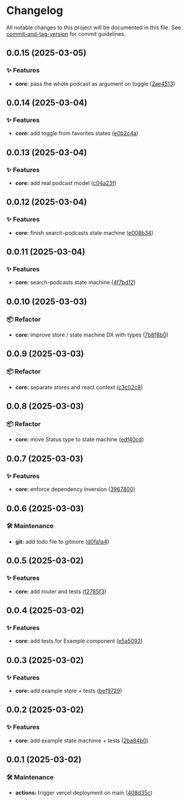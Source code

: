 # Changelog

All notable changes to this project will be documented in this file. See [commit-and-tag-version](https://github.com/absolute-version/commit-and-tag-version) for commit guidelines.

## 0.0.15 (2025-03-05)


### ✨ Features

* **core:** pass the whole podcast as argument on toggle ([2ae4513](https://github.com/dimitrilahaye/deezer-podcasts-manager/commit/2ae4513065335979a55de34846e5dce94b9a01de))

## 0.0.14 (2025-03-04)


### ✨ Features

* **core:** add toggle from favorites states ([e0b2c4a](https://github.com/dimitrilahaye/deezer-podcasts-manager/commit/e0b2c4a66b9b3b2ac77ff8885e9f2c74ef3157f2))

## 0.0.13 (2025-03-04)


### ✨ Features

* **core:** add real podcast model ([c04a23f](https://github.com/dimitrilahaye/deezer-podcasts-manager/commit/c04a23fdc174123f0aabe547b52011ae8b453e11))

## 0.0.12 (2025-03-04)


### ✨ Features

* **core:** finish search-podcasts state machine ([e008b34](https://github.com/dimitrilahaye/deezer-podcasts-manager/commit/e008b3429389b5b31a1b1b9bd62c512dda0d38a5))

## 0.0.11 (2025-03-04)


### ✨ Features

* **core:** search-podcasts state machine ([4f7bd12](https://github.com/dimitrilahaye/deezer-podcasts-manager/commit/4f7bd128ad636058c7ef94a7ec4a53be2db2fe7f))

## 0.0.10 (2025-03-03)


### 📦 Refactor

* **core:** improve store / state machine DX with types ([7b8f8b0](https://github.com/dimitrilahaye/deezer-podcasts-manager/commit/7b8f8b0bd54740e2852a418f631a3db5e8e6c7f8))

## 0.0.9 (2025-03-03)


### 📦 Refactor

* **core:** separate stores and react context ([c3c02c8](https://github.com/dimitrilahaye/deezer-podcasts-manager/commit/c3c02c8931e574705511a1bbffbeeb9c9aa5052c))

## 0.0.8 (2025-03-03)


### 📦 Refactor

* **core:** move Status type to state machine ([edf40cd](https://github.com/dimitrilahaye/deezer-podcasts-manager/commit/edf40cdb0ba17250558f72e93612406c74b7a7b8))

## 0.0.7 (2025-03-03)


### ✨ Features

* **core:** enforce dependency inversion ([3967800](https://github.com/dimitrilahaye/deezer-podcasts-manager/commit/3967800ba61094ac3c39694c1abb19df5bca997d))

## 0.0.6 (2025-03-03)


### 🛠️ Maintenance

* **git:** add todo file to gitinore ([d0fa1a4](https://github.com/dimitrilahaye/deezer-podcasts-manager/commit/d0fa1a4ebf6dfff5d8dc25942c76f7ae06310c4c))

## 0.0.5 (2025-03-02)


### ✨ Features

* **core:** add router and tests ([f2785f3](https://github.com/dimitrilahaye/deezer-podcasts-manager/commit/f2785f3c709e294aea355fc0dff21c81c77c8aa2))

## 0.0.4 (2025-03-02)


### ✨ Features

* **core:** add tests for Example component ([e5a5092](https://github.com/dimitrilahaye/deezer-podcasts-manager/commit/e5a5092221cb28f5a3dd416a803c70becc1a09a1))

## 0.0.3 (2025-03-02)


### ✨ Features

* **core:** add example store + tests ([bef9729](https://github.com/dimitrilahaye/deezer-podcasts-manager/commit/bef972999557ae6981713b3c2a007de529665116))

## 0.0.2 (2025-03-02)


### ✨ Features

* **core:** add example state machinre + tests ([2ba84b0](https://github.com/dimitrilahaye/deezer-podcasts-manager/commit/2ba84b0d8e388aea7788e286f84c3d5d82f9ed00))

## 0.0.1 (2025-03-02)


### 🛠️ Maintenance

* **actions:** trigger vercel deployment on main ([408d35c](https://github.com/dimitrilahaye/deezer-podcasts-manager/commit/408d35c6f9cdf19da4b15e4c9bed44622f44cb31))
